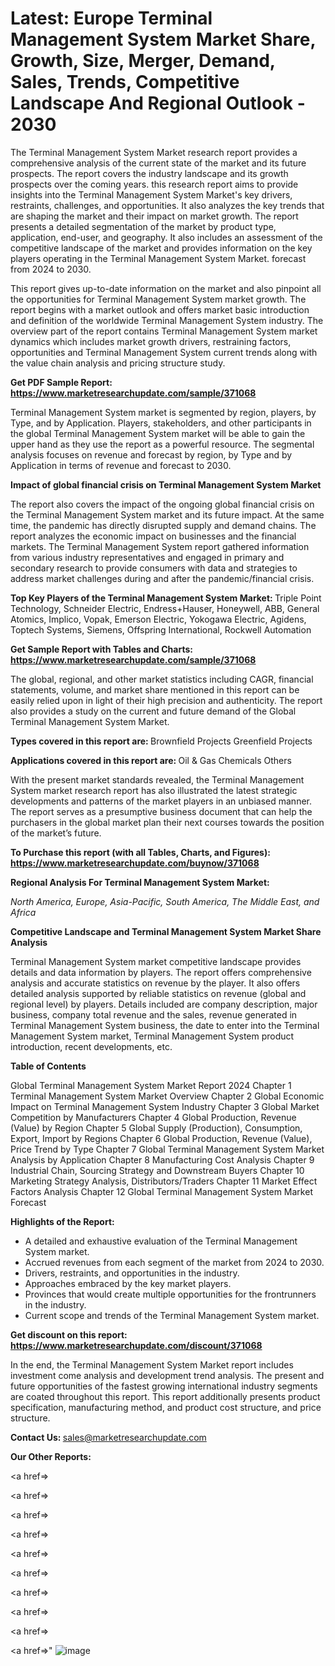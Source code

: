 # Latest: Europe Terminal Management System Market Share, Growth, Size, Merger, Demand, Sales, Trends, Competitive Landscape And Regional Outlook - 2030

The Terminal Management System Market research report provides a comprehensive analysis of the current state of the market and its future prospects. The report covers the industry landscape and its growth prospects over the coming years. this research report aims to provide insights into the Terminal Management System Market's key drivers, restraints, challenges, and opportunities. It also analyzes the key trends that are shaping the market and their impact on market growth. The report presents a detailed segmentation of the market by product type, application, end-user, and geography. It also includes an assessment of the competitive landscape of the market and provides information on the key players operating in the Terminal Management System Market. forecast from 2024 to 2030.

This report gives up-to-date information on the market and also pinpoint all the opportunities for Terminal Management System market growth. The report begins with a market outlook and offers market basic introduction and definition of the worldwide Terminal Management System industry. The overview part of the report contains Terminal Management System market dynamics which includes market growth drivers, restraining factors, opportunities and Terminal Management System current trends along with the value chain analysis and pricing structure study.

<strong><b>Get PDF Sample Report: <a href=https://www.marketresearchupdate.com/sample/371068>https://www.marketresearchupdate.com/sample/371068</a></b></strong>

Terminal Management System market is segmented by region, players, by Type, and by Application. Players, stakeholders, and other participants in the global Terminal Management System market will be able to gain the upper hand as they use the report as a powerful resource. The segmental analysis focuses on revenue and forecast by region, by Type and by Application in terms of revenue and forecast to 2030.

<strong><b>Impact of global financial crisis on Terminal Management System Market</b></strong>

The report also covers the impact of the ongoing global financial crisis on the Terminal Management System market and its future impact. At the same time, the pandemic has directly disrupted supply and demand chains. The report analyzes the economic impact on businesses and the financial markets. The Terminal Management System report gathered information from various industry representatives and engaged in primary and secondary research to provide consumers with data and strategies to address market challenges during and after the pandemic/financial crisis.

<strong><b>Top Key Players of the Terminal Management System Market:
</b></strong>Triple Point Technology, Schneider Electric, Endress+Hauser, Honeywell, ABB, General Atomics, Implico, Vopak, Emerson Electric, Yokogawa Electric, Agidens, Toptech Systems, Siemens, Offspring International, Rockwell Automation<strong><b>
</b></strong>

<strong><b>Get Sample Report with Tables and Charts: <a href=https://www.marketresearchupdate.com/sample/371068>https://www.marketresearchupdate.com/sample/371068</a></b></strong>

The global, regional, and other market statistics including CAGR, financial statements, volume, and market share mentioned in this report can be easily relied upon in light of their high precision and authenticity. The report also provides a study on the current and future demand of the Global Terminal Management System Market.

<strong><b>Types covered in this report are:
</b></strong>Brownfield Projects
Greenfield Projects<strong><b>
</b></strong>

<strong><b>Applications covered in this report are:
</b></strong>Oil & Gas
Chemicals
Others<strong><b>
</b></strong>

With the present market standards revealed, the Terminal Management System market research report has also illustrated the latest strategic developments and patterns of the market players in an unbiased manner. The report serves as a presumptive business document that can help the purchasers in the global market plan their next courses towards the position of the market’s future.

<strong><b>To Purchase this report (with all Tables, Charts, and Figures): <a href=https://www.marketresearchupdate.com/buynow/371068>https://www.marketresearchupdate.com/buynow/371068</a></b></strong>

<strong><b>Regional Analysis For Terminal Management System Market:</b></strong>

<em><i>North America, Europe, Asia-Pacific, South America, The Middle East, and Africa</i></em>

<strong><b>Competitive Landscape and Terminal Management System Market Share Analysis</b></strong>

Terminal Management System market competitive landscape provides details and data information by players. The report offers comprehensive analysis and accurate statistics on revenue by the player. It also offers detailed analysis supported by reliable statistics on revenue (global and regional level) by players. Details included are company description, major business, company total revenue and the sales, revenue generated in Terminal Management System business, the date to enter into the Terminal Management System market, Terminal Management System product introduction, recent developments, etc.

<strong><b>Table of Contents</b></strong>

Global Terminal Management System Market Report 2024
Chapter 1 Terminal Management System Market Overview
Chapter 2 Global Economic Impact on Terminal Management System Industry
Chapter 3 Global Market Competition by Manufacturers
Chapter 4 Global Production, Revenue (Value) by Region
Chapter 5 Global Supply (Production), Consumption, Export, Import by Regions
Chapter 6 Global Production, Revenue (Value), Price Trend by Type
Chapter 7 Global Terminal Management System Market Analysis by Application
Chapter 8 Manufacturing Cost Analysis
Chapter 9 Industrial Chain, Sourcing Strategy and Downstream Buyers
Chapter 10 Marketing Strategy Analysis, Distributors/Traders
Chapter 11 Market Effect Factors Analysis
Chapter 12 Global Terminal Management System Market Forecast

<strong><b>Highlights of the Report:</b></strong>

- A detailed and exhaustive evaluation of the Terminal Management System market.
- Accrued revenues from each segment of the market from 2024 to 2030.
- Drivers, restraints, and opportunities in the industry.
- Approaches embraced by the key market players.
- Provinces that would create multiple opportunities for the frontrunners in the industry.
- Current scope and trends of the Terminal Management System market.

<strong><b>Get discount on this report: <a href=https://www.marketresearchupdate.com/discount/371068>https://www.marketresearchupdate.com/discount/371068</a></b></strong>

In the end, the Terminal Management System Market report includes investment come analysis and development trend analysis. The present and future opportunities of the fastest growing international industry segments are coated throughout this report. This report additionally presents product specification, manufacturing method, and product cost structure, and price structure.

<strong><b>Contact Us:
</b></strong>sales@marketresearchupdate.com

<strong>Our Other Reports:</strong>

<a href=></a>

<a href=></a>

<a href=></a>

<a href=></a>

<a href=></a>

<a href=></a>

<a href=></a>

<a href=></a>

<a href=></a>

<a href=></a>"
![image](https://github.com/Gayatrikarjule/Market-Analysis-360/assets/97346546/48d05d95-dfd6-4b51-a00e-4eb466565049)

